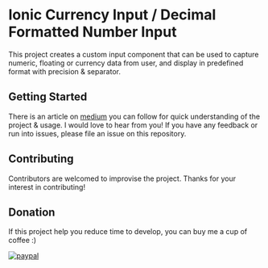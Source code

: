 # Ionic Currency Input / Decimal Formatted Number Input
This project creates a custom input component that can be used to capture numeric, floating or currency data from user, and display in predefined format with precision & separator.

## Getting Started
There is an article on [medium](https://medium.com/@amithkumarg/curreny-input-field-in-ionic-with-angular-890b39e95f1a) you can follow for quick understanding of the project & usage. I would love to hear from you! If you have any feedback or run into issues, please file an issue on this repository.

## Contributing
Contributors are welcomed to improvise the project. Thanks for your interest in contributing! 

## Donation
If this project help you reduce time to develop, you can buy me a cup of coffee :) 

[![paypal](https://www.paypalobjects.com/en_US/i/btn/btn_donateCC_LG.gif)](https://www.paypal.com/cgi-bin/webscr?cmd=_donations&business=QUXLCYKAULHJW&currency_code=USD&source=url)
